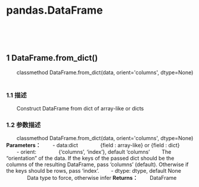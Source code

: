 # pandas.DataFrame
<br>
<br>
<br>


## 1 DataFrame.from_dict()
&emsp;&emsp;classmethod DataFrame.from_dict(data, orient='columns', dtype=None)
&emsp;&emsp;[]()
### 1.1 描述
&emsp;&emsp;Construct DataFrame from dict of array-like or dicts
### 1.2 参数描述
&emsp;&emsp;classmethod DataFrame.from_dict(data, orient='columns', dtype=None)
**Parameters：**
&emsp;&emsp;- data:dict
&emsp;&emsp;&emsp;&emsp;{field : array-like} or {field : dict}
&emsp;&emsp;- orient:
&emsp;&emsp;&emsp;&emsp;{‘columns’, ‘index’}, default ‘columns’
&emsp;&emsp;The “orientation” of the data. If the keys of the passed dict should be the columns of the resulting DataFrame, pass ‘columns’ (default). Otherwise if the keys should be rows, pass ‘index’.
&emsp;&emsp;- dtype: dtype, default None
&emsp;&emsp;&emsp;&emsp;Data type to force, otherwise infer
**Returns：**
&emsp;&emsp;DataFrame
<br>